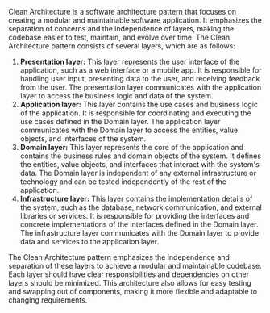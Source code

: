 Clean Architecture is a software architecture pattern that focuses on creating a modular and maintainable software application. It emphasizes the separation of concerns and the independence of layers, making the codebase easier to test, maintain, and evolve over time. The Clean Architecture pattern consists of several layers, which are as follows:

<ol>
  <li>
    <b>Presentation layer:</b> This layer represents the user interface of the application, such as a web interface or a mobile app. It is responsible for handling user input, presenting data to the user, and receiving feedback from the user. The presentation layer communicates with the application layer to access the business logic and data of the system.
  </li>

 <li>
<b>Application layer:</b> This layer contains the use cases and business logic of the application. It is responsible for coordinating and executing the use cases defined in the Domain layer. The application layer communicates with the Domain layer to access the entities, value objects, and interfaces of the system.
     </li>
  
 <li>
<b>Domain layer:</b> This layer represents the core of the application and contains the business rules and domain objects of the system. It defines the entities, value objects, and interfaces that interact with the system's data. The Domain layer is independent of any external infrastructure or technology and can be tested independently of the rest of the application.
  </li>
 <li>
<b>Infrastructure layer:</b> This layer contains the implementation details of the system, such as the database, network communication, and external libraries or services. It is responsible for providing the interfaces and concrete implementations of the interfaces defined in the Domain layer. The infrastructure layer communicates with the Domain layer to provide data and services to the application layer.
  </li>
</ol>
  
The Clean Architecture pattern emphasizes the independence and separation of these layers to achieve a modular and maintainable codebase. Each layer should have clear responsibilities and dependencies on other layers should be minimized. This architecture also allows for easy testing and swapping out of components, making it more flexible and adaptable to changing requirements.
